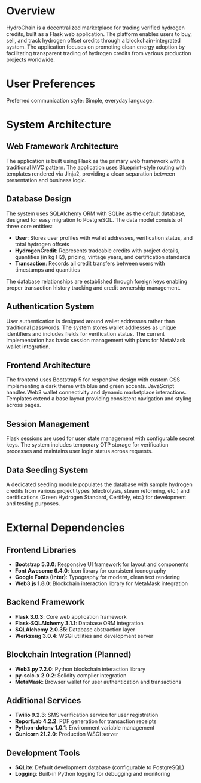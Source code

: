 # Overview

HydroChain is a decentralized marketplace for trading verified hydrogen credits, built as a Flask web application. The platform enables users to buy, sell, and track hydrogen offset credits through a blockchain-integrated system. The application focuses on promoting clean energy adoption by facilitating transparent trading of hydrogen credits from various production projects worldwide.

# User Preferences

Preferred communication style: Simple, everyday language.

# System Architecture

## Web Framework Architecture
The application is built using Flask as the primary web framework with a traditional MVC pattern. The application uses Blueprint-style routing with templates rendered via Jinja2, providing a clean separation between presentation and business logic.

## Database Design
The system uses SQLAlchemy ORM with SQLite as the default database, designed for easy migration to PostgreSQL. The data model consists of three core entities:

- **User**: Stores user profiles with wallet addresses, verification status, and total hydrogen offsets
- **HydrogenCredit**: Represents tradeable credits with project details, quantities (in kg H2), pricing, vintage years, and certification standards
- **Transaction**: Records all credit transfers between users with timestamps and quantities

The database relationships are established through foreign keys enabling proper transaction history tracking and credit ownership management.

## Authentication System
User authentication is designed around wallet addresses rather than traditional passwords. The system stores wallet addresses as unique identifiers and includes fields for verification status. The current implementation has basic session management with plans for MetaMask wallet integration.

## Frontend Architecture
The frontend uses Bootstrap 5 for responsive design with custom CSS implementing a dark theme with blue and green accents. JavaScript handles Web3 wallet connectivity and dynamic marketplace interactions. Templates extend a base layout providing consistent navigation and styling across pages.

## Session Management
Flask sessions are used for user state management with configurable secret keys. The system includes temporary OTP storage for verification processes and maintains user login status across requests.

## Data Seeding System
A dedicated seeding module populates the database with sample hydrogen credits from various project types (electrolysis, steam reforming, etc.) and certifications (Green Hydrogen Standard, CertifHy, etc.) for development and testing purposes.

# External Dependencies

## Frontend Libraries
- **Bootstrap 5.3.0**: Responsive UI framework for layout and components
- **Font Awesome 6.4.0**: Icon library for consistent iconography
- **Google Fonts (Inter)**: Typography for modern, clean text rendering
- **Web3.js 1.8.0**: Blockchain interaction library for MetaMask integration

## Backend Framework
- **Flask 3.0.3**: Core web application framework
- **Flask-SQLAlchemy 3.1.1**: Database ORM integration
- **SQLAlchemy 2.0.35**: Database abstraction layer
- **Werkzeug 3.0.4**: WSGI utilities and development server

## Blockchain Integration (Planned)
- **Web3.py 7.2.0**: Python blockchain interaction library
- **py-solc-x 2.0.2**: Solidity compiler integration
- **MetaMask**: Browser wallet for user authentication and transactions

## Additional Services
- **Twilio 9.2.3**: SMS verification service for user registration
- **ReportLab 4.2.2**: PDF generation for transaction receipts
- **Python-dotenv 1.0.1**: Environment variable management
- **Gunicorn 21.2.0**: Production WSGI server

## Development Tools
- **SQLite**: Default development database (configurable to PostgreSQL)
- **Logging**: Built-in Python logging for debugging and monitoring